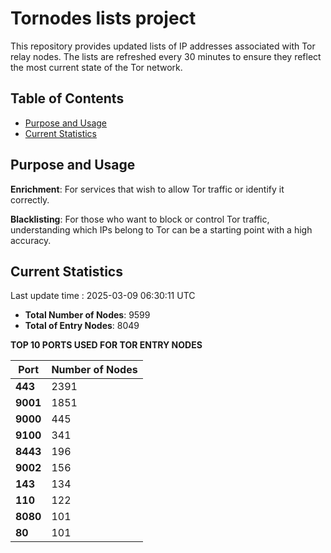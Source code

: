 # Tornodes lists project

This repository provides updated lists of IP addresses associated with Tor relay nodes. The lists are refreshed every 30 minutes to ensure they reflect the most current state of the Tor network.

## Table of Contents

- [Purpose and Usage](#purpose-and-usage)
- [Current Statistics](#current-statistics)


## Purpose and Usage

**Enrichment**: For services that wish to allow Tor traffic or identify it correctly.

**Blacklisting**: For those who want to block or control Tor traffic, understanding which IPs belong to Tor can be a starting point with a high accuracy.

## Current Statistics

Last update time : 2025-03-09 06:30:11 UTC

- **Total Number of Nodes**: 9599
- **Total of Entry Nodes**: 8049

**TOP 10 PORTS USED FOR TOR ENTRY NODES**

| **Port** | **Number of Nodes** |
|------|-----------------|
| **443**   | 2391  |
| **9001**   | 1851  |
| **9000**   | 445  |
| **9100**   | 341  |
| **8443**   | 196  |
| **9002**   | 156  |
| **143**   | 134  |
| **110**   | 122  |
| **8080**   | 101  |
| **80**   | 101  |

